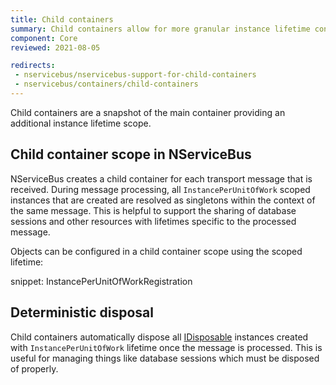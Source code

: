 ```yaml
---
title: Child containers
summary: Child containers allow for more granular instance lifetime configuration.
component: Core
reviewed: 2021-08-05

redirects:
 - nservicebus/nservicebus-support-for-child-containers
 - nservicebus/containers/child-containers
---
```


Child containers are a snapshot of the main container providing an additional instance lifetime scope.


## Child container scope in NServiceBus

NServiceBus creates a child container for each transport message that is received. During message processing, all `InstancePerUnitOfWork` scoped instances that are created are resolved as singletons within the context of the same message. This is helpful to support the sharing of database sessions and other resources with lifetimes specific to the processed message.

Objects can be configured in a child container scope using the scoped lifetime:

snippet: InstancePerUnitOfWorkRegistration

## Deterministic disposal

Child containers automatically dispose all [IDisposable](https://msdn.microsoft.com/en-us/library/system.idisposable.aspx) instances created with `InstancePerUnitOfWork` lifetime once the message is processed. This is useful for managing things like  database sessions which must be disposed of properly.
